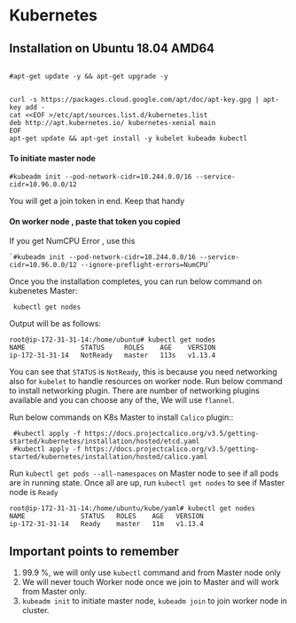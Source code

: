 # Kubernetes

## Installation on Ubuntu 18.04 AMD64

```

#apt-get update -y && apt-get upgrade -y


curl -s https://packages.cloud.google.com/apt/doc/apt-key.gpg | apt-key add -
cat <<EOF >/etc/apt/sources.list.d/kubernetes.list
deb http://apt.kubernetes.io/ kubernetes-xenial main
EOF
apt-get update && apt-get install -y kubelet kubeadm kubectl
```

#### To initiate master node
`#kubeadm init --pod-network-cidr=10.244.0.0/16 --service-cidr=10.96.0.0/12`

You will get a join token in end. Keep that handy

#### On worker node , paste that token you copied


If you get NumCPU Error , use this 
```
`#kubeadm init --pod-network-cidr=10.244.0.0/16 --service-cidr=10.96.0.0/12 --ignore-preflight-errors=NumCPU`
```

Once you the installation completes, you can run below command on kubenetes Master:

` kubectl get nodes`

Output will be as follows:
```
root@ip-172-31-31-14:/home/ubuntu# kubectl get nodes
NAME              STATUS     ROLES    AGE    VERSION
ip-172-31-31-14   NotReady   master   113s   v1.13.4
```

You can see that `STATUS` is `NotReady`, this is because you need networking also for `kubelet` to handle resources on worker node. 
Run below command to install networking plugin. There are number of networking plugins available and you can choose any of the, We will use `flannel`.

Run below commands on K8s Master to install `Calico` plugin::

```
 #kubectl apply -f https://docs.projectcalico.org/v3.5/getting-started/kubernetes/installation/hosted/etcd.yaml
 #kubectl apply -f https://docs.projectcalico.org/v3.5/getting-started/kubernetes/installation/hosted/calico.yaml
```

Run `kubectl get pods --all-namespaces` on Master node to see if all pods are in running state. Once all are up, run `kubectl get nodes` to see if Master node is `Ready`
```
root@ip-172-31-31-14:/home/ubuntu/kube/yaml# kubectl get nodes
NAME              STATUS   ROLES    AGE   VERSION
ip-172-31-31-14   Ready    master   11m   v1.13.4
```


## Important points to remember 

1. 99.9 %, we will only use `kubectl` command and from Master node only
2. We will never touch Worker node once we join to Master and will work from Master only.
3. `kubeadm init` to initiate master node, `kubeadm join` to join worker node in cluster.

